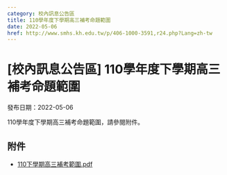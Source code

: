 ```yaml
---
category: 校內訊息公告區
title: 110學年度下學期高三補考命題範圍
date: 2022-05-06
href: http://www.smhs.kh.edu.tw/p/406-1000-3591,r24.php?Lang=zh-tw
---
```


# [校內訊息公告區] 110學年度下學期高三補考命題範圍

發布日期：2022-05-06

110學年度下學期高三補考命題範圍，請參閱附件。

## 附件

- [110下學期高三補考範圍.pdf](https://www.smhs.kh.edu.tw/var/file/0/1000/attach/2/pta_3375_545869_08573.pdf)
